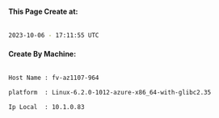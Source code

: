 
   
#### This Page Create at:

```bash

2023-10-06 - 17:11:55 UTC

```

#### Create By Machine:

```bash

Host Name : fv-az1107-964

platform  : Linux-6.2.0-1012-azure-x86_64-with-glibc2.35

Ip Local  : 10.1.0.83

```

